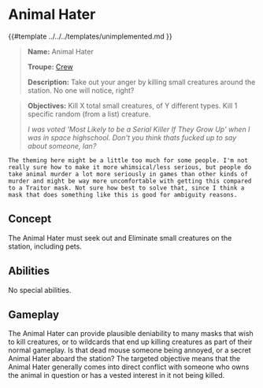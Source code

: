 # Animal Hater

{{#template ../../../templates/unimplemented.md }}

> **Name:** Animal Hater
>
> **Troupe:** [Crew](../crew.md)
>
> **Description:** Take out your anger by killing small creatures around the station. No one will notice, right?

> **Objectives:** Kill X total small creatures, of Y different types. Kill 1 specific random (from a list) creature.
>
> *I was voted 'Most Likely to be a Serial Killer If They Grow Up' when I was in space highschool. Don't you think thats fucked up to say about someone, Ian?*

```admonish warning
The theming here might be a little too much for some people. I'm not really sure how to make it more whimsical/less serious, but people do take animal murder a lot more seriously in games than other kinds of murder and might be way more uncomfortable with getting this compared to a Traitor mask. Not sure how best to solve that, since I think a mask that does something like this is good for ambiguity reasons.
```

## Concept

The Animal Hater must seek out and Eliminate small creatures on the station, including pets.

## Abilities

No special abilities.

## Gameplay

The Animal Hater can provide plausible deniability to many masks that wish to kill creatures, or to wildcards that end up killing creatures as part of their normal gameplay. Is that dead mouse someone being annoyed, or a secret Animal Hater aboard the station? The targeted objective means that the Animal Hater generally comes into direct conflict with someone who owns the animal in question or has a vested interest in it not being killed.